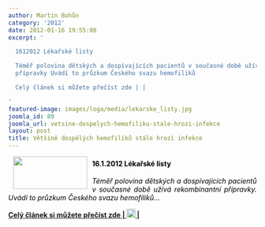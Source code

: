 ```yaml
---
author: Martin Bohůn
category: '2012'
date: 2012-01-16 19:55:08
excerpt: '

  1612012 Lékařské listy

  Téměř polovina dětských a dospívajících pacientů v současné době užívá rekombinantní
  přípravky Uvádí to průzkum Českého svazu hemofiliků

  Celý článek si můžete přečíst zde | |

'
featured-image: images/loga/media/lekarske_listy.jpg
joomla_id: 89
joomla_url: vetsine-dospelych-hemofiliku-stale-hrozi-infekce
layout: post
title: Většině dospělých hemofiliků stále hrozí infekce
---
```


<p>
 <img border="0" height="66" src="{{ site.baseurl }}/images/loga/media/lekarske_listy.jpg" style="margin-left: 10px; margin-right: 10px; float: left;" width="150"/>
</p>
<h4>
 <span style="color: #000000;">
  16.1.2012 Lékařské listy
 </span>
</h4>
<p style="text-align: justify;">
 <em>
  <span style="color: #000000;">
   Téměř polovina dětských a dospívajících pacientů v současné době užívá rekombinantní přípravky. Uvádí to průzkum Českého svazu hemofiliků...
  </span>
 </em>
</p>
<p>
 <strong>
  <a href="images/dokumenty-pdf-doc/csh-v-mediich/lekarske_listy_16012012.jpg" title="Většině dospělých hemofiliků stále hrozí infekce">
   Celý článek si můžete přečíst zde |
   <img border="0" height="18" src="{{ site.baseurl }}/images/Ikony/jpg-icon.png" width="18"/>
   |
  </a>
 </strong>
</p>
<p>
 <strong>
  <br/>
 </strong>
</p>